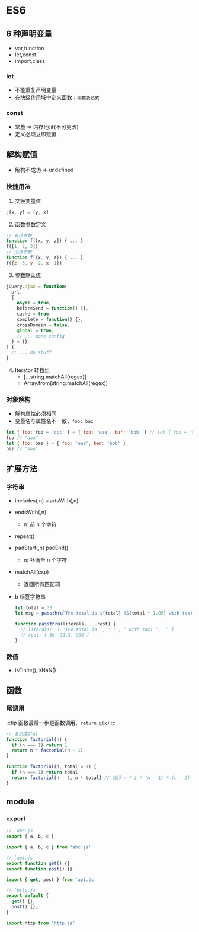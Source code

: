 # ES6

## 6 种声明变量

- var,function
- let,const
- import,class

### let

- 不能重复声明变量
- 在块级作用域中定义函数：`函数表达式`

### const

- 常量 => 内存地址(不可更改)
- 定义必须立即赋值

## 解构赋值

- 解构不成功 => undefined

### 快捷用法

1. 交换变量值

```js
;[x, y] = [y, x]
```

2. 函数参数定义

```js
// 有序参数
function f([x, y, z]) { ... }
f([1, 2, 3])
// 无序参数
function f({x, y, z}) { ... }
f({z: 3, y: 2, x: 1})
```

3. 参数默认值

```js
jQuery.ajax = function(
  url,
  {
    async = true,
    beforeSend = function() {},
    cache = true,
    complete = function() {},
    crossDomain = false,
    global = true,
    // ... more config
  } = {}
) {
  // ... do stuff
}
```

4. Iterator 转数组
   - [...string.matchAll(regex)]
   - Array.from(string.matchAll(regex))

### 对象解构

- 解构属性必须相同
- 变量名与属性名不一致，`foo: baz`

```js
let { foo: foo = 'ccc' } = { foo: 'aaa', bar: 'bbb' } // let { foo = 'ccc' } = { foo: 'aaa', bar: 'bbb' };
foo // "aaa"
let { foo: baz } = { foo: 'aaa', bar: 'bbb' }
baz // "aaa"
```

## 扩展方法

### 字符串

- includes(,n) startsWith(,n)
- endsWith(,n)
  - n: 前 n 个字符
- repeat()
- padStart(,n) padEnd()
  - n: 补满至 n 个字符
- matchAll(exp)
  - 返回所有匹配项
- b 标签字符串

  ```js
  let total = 30
  let msg = passthru`The total is ${total} (${total * 1.05} with tax) ${total * total}`

  function passthru(literals, ...rest) {
    // literals:  [ 'The total is ', ' (', ' with tax) ', '' ]
    // rest: [ 30, 31.5, 900 ]
  }
  ```

### 数值

- isFinite(),isNaN()

## 函数

### 尾调用

:::tip
函数最后一步是函数调用，`return g(x)`
:::

```js
// 复杂度O(n)
function factorial(n) {
  if (n === 1) return 1
  return n * factorial(n - 1)
}

function factorial(n, total = 1) {
  if (n === 1) return total
  return factorial(n - 1, n * total) // 执行 n * 1 * (n - 1) * (n - 2) * ... * 2
}
```

## module

### export

```js
// `abc.js`
export { a, b, c }

import { a, b, c } from 'abc.js'

// `api.js`
export function get() {}
export function post() {}

import { get, post } from 'api.js'

// `http.js`
export default {
  get() {},
  post() {},
}

import http from 'http.js'
```
